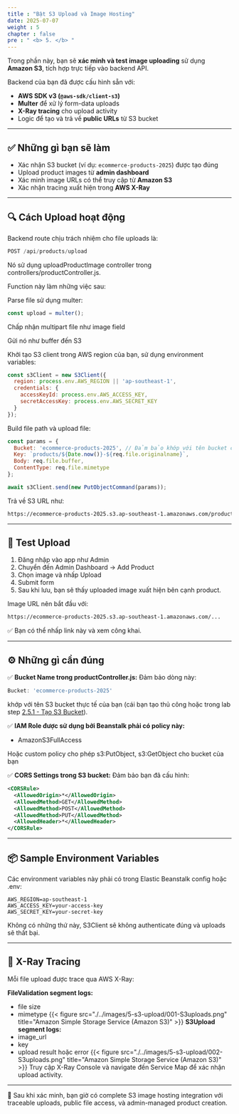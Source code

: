 ```yaml
---
title : "Bật S3 Upload và Image Hosting"
date: 2025-07-07
weight : 5
chapter : false
pre : " <b> 5. </b> "
---
```


Trong phần này, bạn sẽ **xác minh và test image uploading** sử dụng **Amazon S3**, tích hợp trực tiếp vào backend API.

Backend của bạn đã được cấu hình sẵn với:
- **AWS SDK v3 (`@aws-sdk/client-s3`)**
- **Multer** để xử lý form-data uploads
- **X-Ray tracing** cho upload activity
- Logic để tạo và trả về **public URLs** từ S3 bucket

---

## ✅ Những gì bạn sẽ làm

- Xác nhận S3 bucket (ví dụ: `ecommerce-products-2025`) được tạo đúng
- Upload product images từ **admin dashboard**
- Xác minh image URLs có thể truy cập từ **Amazon S3**
- Xác nhận tracing xuất hiện trong **AWS X-Ray**

---

## 🔍 Cách Upload hoạt động

Backend route chịu trách nhiệm cho file uploads là:

```js
POST /api/products/upload
```
Nó sử dụng uploadProductImage controller trong controllers/productController.js.

Function này làm những việc sau:

Parse file sử dụng multer:

```js
const upload = multer();
```
Chấp nhận multipart file như image field

Gửi nó như buffer đến S3

Khởi tạo S3 client trong AWS region của bạn, sử dụng environment variables:

```js
const s3Client = new S3Client({
  region: process.env.AWS_REGION || 'ap-southeast-1',
  credentials: {
    accessKeyId: process.env.AWS_ACCESS_KEY,
    secretAccessKey: process.env.AWS_SECRET_KEY
  }
});
```
Build file path và upload file:

```js
const params = {
  Bucket: 'ecommerce-products-2025', // Đảm bảo khớp với tên bucket của bạn!
  Key: `products/${Date.now()}-${req.file.originalname}`,
  Body: req.file.buffer,
  ContentType: req.file.mimetype
};

await s3Client.send(new PutObjectCommand(params));
```
Trả về S3 URL như:

```bash
https://ecommerce-products-2025.s3.ap-southeast-1.amazonaws.com/products/your-image.jpg
```

---

## 🧪 Test Upload

1. Đăng nhập vào app như Admin
2. Chuyển đến Admin Dashboard → Add Product
3. Chọn image và nhấp Upload
4. Submit form
5. Sau khi lưu, bạn sẽ thấy uploaded image xuất hiện bên cạnh product.

Image URL nên bắt đầu với:

```bash
https://ecommerce-products-2025.s3.ap-southeast-1.amazonaws.com/...
```
✅ Bạn có thể nhấp link này và xem công khai.

---

## ⚙️ Những gì cần đúng

✅ **Bucket Name trong productController.js:**
Đảm bảo dòng này:

```js
Bucket: 'ecommerce-products-2025'
```
khớp với tên S3 bucket thực tế của bạn (cái bạn tạo thủ công hoặc trong lab step [2.5.1 - Tạo S3 Bucket](../../2.5.1-create-bucket/)).

✅ **IAM Role được sử dụng bởi Beanstalk phải có policy này:**

- AmazonS3FullAccess

Hoặc custom policy cho phép s3:PutObject, s3:GetObject cho bucket của bạn

✅ **CORS Settings trong S3 bucket:**
Đảm bảo bạn đã cấu hình:

```xml
<CORSRule>
  <AllowedOrigin>*</AllowedOrigin>
  <AllowedMethod>GET</AllowedMethod>
  <AllowedMethod>POST</AllowedMethod>
  <AllowedMethod>PUT</AllowedMethod>
  <AllowedHeader>*</AllowedHeader>
</CORSRule>
```

---

## 📦 Sample Environment Variables
Các environment variables này phải có trong Elastic Beanstalk config hoặc .env:

```env
AWS_REGION=ap-southeast-1
AWS_ACCESS_KEY=your-access-key
AWS_SECRET_KEY=your-secret-key
```
Không có những thứ này, S3Client sẽ không authenticate đúng và uploads sẽ thất bại.

---

## 🔎 X-Ray Tracing
Mỗi file upload được trace qua AWS X-Ray:

**FileValidation segment logs:**
- file size
- mimetype
{{< figure src="./../images/5-s3-upload/001-S3uploads.png" title="Amazon Simple Storage Service (Amazon S3)" >}}
**S3Upload segment logs:**
- image_url
- key
- upload result hoặc error
{{< figure src="./../images/5-s3-upload/002-S3uploads.png" title="Amazon Simple Storage Service (Amazon S3)" >}}
Truy cập X-Ray Console và navigate đến Service Map để xác nhận upload activity.

---

🎉 Sau khi xác minh, bạn giờ có complete S3 image hosting integration với traceable uploads, public file access, và admin-managed product creation.
